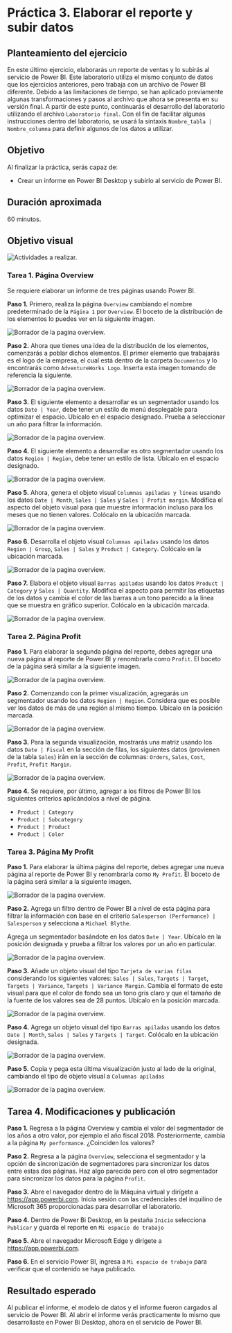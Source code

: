 # Práctica 3. Elaborar el reporte y subir datos 

## Planteamiento del ejercicio
En este último ejercicio, elaborarás un reporte de ventas y lo subirás al servicio de Power BI. Este laboratorio utiliza el mismo conjunto de datos que los ejercicios anteriores, pero trabaja con un archivo de Power BI diferente. Debido a las limitaciones de tiempo, se han aplicado previamente algunas transformaciones y pasos al archivo que ahora se presenta en su versión final. A partir de este punto, continuarás el desarrollo del laboratorio utilizando el archivo `Laboratorio final`. Con el fin de facilitar algunas instrucciones dentro del laboratorio, se usará la sintaxis `Nombre_tabla | Nombre_columna` para definir algunos de los datos a utilizar.

## Objetivo
Al finalizar la práctica, serás capaz de:
- Crear un informe en Power BI Desktop y subirlo al servicio de Power BI.

## Duración aproximada

60 minutos.

## Objetivo visual

![Actividades a realizar.](./imgs/Diagrama%20Ejercicio%203.png)


### Tarea 1. Página Overview

Se requiere elaborar un informe de tres páginas usando Power BI. 

**Paso 1.** Primero, realiza la página `Overview` cambiando el nombre predeterminado de la `Página 1` por `Overview`. El boceto de la distribución de los elementos lo puedes ver en la siguiente imagen.

![Borrador de la pagina overview.](./imgs/Lab-32.png)

**Paso 2.** Ahora que tienes una idea de la distribución de los elementos, comenzarás a poblar dichos elementos. El primer elemento que trabajarás es el logo de la empresa, el cual está dentro de la carpeta `Documentos` y lo encontrarás como `AdventureWorks Logo`. Inserta esta imagen tomando de referencia la siguiente.

![Borrador de la pagina overview.](./imgs/Lab-33.png)

**Paso 3.** El siguiente elemento a desarrollar es un segmentador usando los datos `Date | Year`, debe tener un estilo de menú desplegable para optimizar el espacio. Ubícalo en el espacio designado. Prueba a seleccionar un año para filtrar la información.

![Borrador de la pagina overview.](./imgs/Lab-34.png)

**Paso 4.** El siguiente elemento a desarrollar es otro segmentador usando los datos `Region | Region`, debe tener un estilo de lista. Ubícalo en el espacio designado.

![Borrador de la pagina overview.](./imgs/Lab-35.png)

**Paso 5.** Ahora, genera el objeto visual `Columnas apiladas y líneas` usando los datos `Date | Month`, `Sales | Sales` y `Sales | Profit margin`. Modifica el aspecto del objeto visual para que muestre información incluso para los meses que no tienen valores. Colócalo en la ubicación marcada.

![Borrador de la pagina overview.](./imgs/Lab-36.png)

**Paso 6.** Desarrolla el objeto visual `Columnas apiladas` usando los datos `Region | Group`, `Sales | Sales` y `Product | Category`. Colócalo en la ubicación marcada.

![Borrador de la pagina overview.](./imgs/Lab-37.png)

**Paso 7.** Elabora el objeto visual `Barras apiladas` usando los datos `Product | Category` y `Sales | Quantity`. Modifica el aspecto para permitir las etiquetas de los datos y cambia el color de las barras a un tono parecido a la línea que se muestra en gráfico superior. Colócalo en la ubicación marcada.

![Borrador de la pagina overview.](./imgs/Lab-32.png)


### Tarea 2. Página Profit

**Paso 1.** Para elaborar la segunda página del reporte, debes agregar una nueva página al reporte de Power BI y renombrarla como `Profit`. El boceto de la página será similar a la siguiente imagen.

![Borrador de la pagina overview.](./imgs/Lab-38.png)

**Paso 2.** Comenzando con la primer visualización, agregarás un segmentador usando los datos `Region | Region`. Considera que es posible ver los datos de más de una región al mismo tiempo. Ubícalo en la posición marcada.

![Borrador de la pagina overview.](./imgs/Lab-39.png)

**Paso 3.** Para la segunda visualización, mostrarás una matriz usando los datos `Date | Fiscal` en la sección de filas, los siguientes datos (provienen de la tabla `Sales`) irán en la sección de columnas: `Orders`, `Sales`, `Cost`, `Profit`, `Profit Margin`.

![Borrador de la pagina overview.](./imgs/Lab-38.png)

**Paso 4.** Se requiere, por último, agregar a los filtros de Power BI los siguientes criterios aplicándolos a nivel de página.

* `Product | Category`
* `Product | Subcategory`
* `Product | Product`
* `Product | Color`


### Tarea 3. Página My Profit

**Paso 1.** Para elaborar la última página del reporte, debes agregar una nueva página al reporte de Power BI y renombrarla como `My Profit`. El boceto de la página será similar a la siguiente imagen.

![Borrador de la pagina overview.](./imgs/Lab-310.png)

**Paso 2.** Agrega un filtro dentro de Power BI a nivel de esta página para filtrar la información con base en el criterio `Salesperson (Performance) | Salesperson` y selecciona a `Michael Blythe`.

Agrega un segmentador basándote en los datos `Date | Year`. Ubícalo en la posición designada y prueba a filtrar los valores por un año en particular.

![Borrador de la pagina overview.](./imgs/Lab-311.png)

**Paso 3.** Añade un objeto visual del tipo `Tarjeta de varias filas` considerando los siguientes valores: `Sales | Sales`, `Targets | Target`, `Targets | Variance`, `Targets | Variance Margin`. Cambia el formato de este visual para que el color de fondo sea un tono gris claro y que el tamaño de la fuente de los valores sea de 28 puntos. Ubícalo en la posición marcada.

![Borrador de la pagina overview.](./imgs/Lab-312.png)

**Paso 4.** Agrega un objeto visual del tipo `Barras apiladas` usando los datos `Date | Month`,
`Sales | Sales` y `Targets | Target`. Colócalo en la ubicación designada.

![Borrador de la pagina overview.](./imgs/Lab-313.png)

**Paso 5.** Copia y pega esta última visualización justo al lado de la original, cambiando el tipo de objeto visual a `Columnas apiladas` 

![Borrador de la pagina overview.](./imgs/Lab-310.png)

## Tarea 4. Modificaciones y publicación

**Paso 1.** Regresa a la página Overview y cambia el valor del segmentador de los años a otro valor, por ejemplo el año fiscal 2018. Posteriormente, cambia a la página `My performance`. ¿Coinciden los valores?

**Paso 2.** Regresa a la página `Overview`, selecciona el segmentador y la opción de sincronización de segmentadores para sincronizar los datos entre estas dos páginas. Haz algo parecido pero con el otro segmentador para sincronizar los datos para la página `Profit`.


**Paso 3.** Abre el navegador dentro de la Máquina virtual y dirígete a https://app.powerbi.com. Inicia sesión con las credenciales del inquilino de Microsoft 365 proporcionadas para desarrollar el laboratorio.

**Paso 4.** Dentro de Power Bi Desktop, en la pestaña `Inicio` selecciona `Publicar` y guarda el reporte en `Mi espacio de trabajo`

**Paso 5.**  Abre el navegador Microsoft Edge y dirígete a https://app.powerbi.com.

**Paso 6.**  En el servicio Power BI, ingresa a `Mi espacio de trabajo` para verificar que el contenido se haya publicado.

## Resultado esperado

Al publicar el informe, el modelo de datos y el informe fueron cargados al servicio de Power BI. Al abrir el informe verás practicamente lo mismo que desarrollaste en Power Bi Desktop, ahora en el servicio de Power BI.

